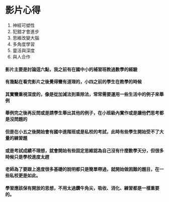 # 影片心得

1. 神經可塑性
2. 犯錯才會進步
3. 思維改變大腦
4. 多角度學習
5. 靈活與深度
6. 與人合作

#### 影片主要是討論這六點，我之前有在國中小的補習班教過數學的經驗
#### 有幾點在看完影片之後覺得蠻有道理的，小四之前的學生在教學的時候
#### 其實蠻重視深度的，像是從加減法到乘除法，常常需要運用一些生活中的例子來舉例
#### 舉例完之後再反問或是請學生舉出其他的例子，在小班級內實作或是讓他們思考都是沒問題的
#### 但是在小五之後開始會有國中進階班或是私校的考試，此時有些學生開始受不了大量的練習題
#### 或是考試成績不理想，就會開始有些固定思維認為自己沒有什麼數學天分，但很多時候只是學校進度太趕
#### 老師為了要跟上進度很多基礎的說明都只是簡單帶過，就開始做困難的題目，在一些私校更是如此。
#### 學習應該保有開放的思想，不用太過鑽牛角尖，吸收、消化、練習都是一樣重要的。